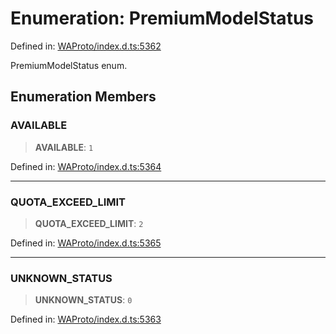 # Enumeration: PremiumModelStatus

Defined in: [WAProto/index.d.ts:5362](https://github.com/Fokusdotid/bail/blob/cf6cc85134e12081bc635cea02cc0eee74033a81/WAProto/index.d.ts#L5362)

PremiumModelStatus enum.

## Enumeration Members

### AVAILABLE

> **AVAILABLE**: `1`

Defined in: [WAProto/index.d.ts:5364](https://github.com/Fokusdotid/bail/blob/cf6cc85134e12081bc635cea02cc0eee74033a81/WAProto/index.d.ts#L5364)

***

### QUOTA\_EXCEED\_LIMIT

> **QUOTA\_EXCEED\_LIMIT**: `2`

Defined in: [WAProto/index.d.ts:5365](https://github.com/Fokusdotid/bail/blob/cf6cc85134e12081bc635cea02cc0eee74033a81/WAProto/index.d.ts#L5365)

***

### UNKNOWN\_STATUS

> **UNKNOWN\_STATUS**: `0`

Defined in: [WAProto/index.d.ts:5363](https://github.com/Fokusdotid/bail/blob/cf6cc85134e12081bc635cea02cc0eee74033a81/WAProto/index.d.ts#L5363)
